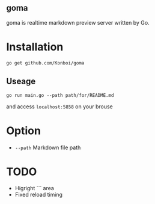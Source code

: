## goma

goma is realtime markdown preview server written by Go.

# Installation

`go get github.com/Konboi/goma`

## Useage

```
go run main.go --path path/for/README.md
```

and access `localhost:5858` on your brouse

# Option

* `--path` Markdown file path

# TODO

* Higright ``` area
* Fixed reload timing